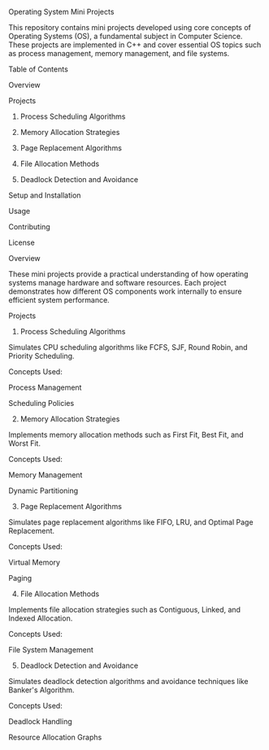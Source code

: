 Operating System Mini Projects

This repository contains mini projects developed using core concepts of Operating Systems (OS), a fundamental subject in Computer Science. These projects are implemented in C++ and cover essential OS topics such as process management, memory management, and file systems.

Table of Contents

Overview

Projects

1. Process Scheduling Algorithms

2. Memory Allocation Strategies

3. Page Replacement Algorithms

4. File Allocation Methods

5. Deadlock Detection and Avoidance

Setup and Installation

Usage

Contributing

License

Overview

These mini projects provide a practical understanding of how operating systems manage hardware and software resources. Each project demonstrates how different OS components work internally to ensure efficient system performance.

Projects

1. Process Scheduling Algorithms

Simulates CPU scheduling algorithms like FCFS, SJF, Round Robin, and Priority Scheduling.

Concepts Used:

Process Management

Scheduling Policies

2. Memory Allocation Strategies

Implements memory allocation methods such as First Fit, Best Fit, and Worst Fit.

Concepts Used:

Memory Management

Dynamic Partitioning

3. Page Replacement Algorithms

Simulates page replacement algorithms like FIFO, LRU, and Optimal Page Replacement.

Concepts Used:

Virtual Memory

Paging

4. File Allocation Methods

Implements file allocation strategies such as Contiguous, Linked, and Indexed Allocation.

Concepts Used:

File System Management

5. Deadlock Detection and Avoidance

Simulates deadlock detection algorithms and avoidance techniques like Banker's Algorithm.

Concepts Used:

Deadlock Handling

Resource Allocation Graphs
